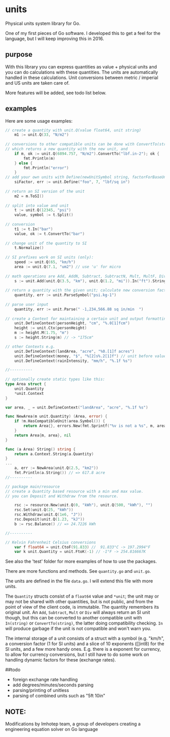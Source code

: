 # units
Physical units system library for Go.

One of my first pieces of Go software. I developed this to get a feel for the language, but I will keep improving this
in 2016.

## purpose
With this library you can express quantities as value + physical units and you can do calculations with these
quantities. The units are automatically handled in these calculations. Unit conversions between metric / imperial and US
units are taken care of. 

More features will be added, see todo list below.

## examples
Here are some usage examples:

```go
// create a quantity with unit.Q(value float64, unit string)
	m1 := unit.Q(33, "N/m2")
	
// conversions to other compatible units can be done with ConvertTo(string)
// which returns a new quantity with the new unit, and 
	if m, ok := unit.Q(6894.757, "N/m2").ConvertTo("lbf.in-2"); ok {
		fmt.Println(m)
	} else {
		fmt.Println("error")
	}
// add your own units with Define(newUnitSymbol string, factorForBaseUnit float64, baseUnit string)
	siFactor, err := unit.Define("foo", 7, "lbf/sq in")
	
// return an SI version of the unit
	m2 = m.ToSI()
	
// split into value and unit
	t := unit.Q(12345, "psi")
	value, symbol := t.Split()
	
// conversion
	t1 := t.In("bar")
	value, ok := t.ConvertTo("bar")
	
// change unit of the quantity to SI
	t.Normalize()
	
// SI prefixes work on SI units (only):
	speed := unit.Q(65, "km/h")
	area := unit.Q(7.1, "um2") // use 'u' for micro
	
// math operations are Add, AddN, Subtract, SubtractN, Mult, MultF, Div, DivF, Neg, Power
	s := unit.Add(unit.Q(3.5, "km"), unit.Q(1.2, "mi")).In("ft").String()
	
// return a quantity with the given unit; calculate new conversion factor.
	quantity, err := unit.ParseSymbol("psi.kg-1")
	
// parse user input
	quantity, err := unit.Parse(" -1,234,566.88 sq in/min  ")
	
// create a Context for maintaining a certain unit and output formatting
	unit.DefineContext(personHeight, "cm", "%.0[1]fcm")
	height := unit.Ctx(personHeight)
	m := height.M(1.75, "m")
	s := height.String(m) // -> "175cm"

// other Contexts e.g.
	unit.DefineContext(landArea, "acre", "%0.[1]f acres")
	unit.DefineContext(money, "$", "%[2]s%.2[1]f") // unit before value
	unit.DefineContext(rainIntensity, "mm/h", "%.1f %s")

//----------
	
// optionally create static types like this:
type Area struct {
	unit.Quantity
	*unit.Context
}

var area, _ = unit.DefineContext("landArea", "acre", "%.1f %s")

func NewArea(m unit.Quantity) (Area, error) {
	if !m.HasCompatibleUnit(area.Symbol()) {
		return Area{}, errors.New(fmt.Sprintf("%v is not a %s", m, area.Name))
	}
	return Area{m, area}, nil
}

func (a Area) String() string {
	return a.Context.String(a.Quantity)
}
...
	a, err := NewArea(unit.Q(2.5, "km2"))
	fmt.Println(a.String()) // => 617.8 acre
//----------

// package main/resource
// create a Quantity based resource with a min and max value.
// you can Deposit and Withdraw from the resource.

	rsc := resource.New(unit.Q(0, "kWh"), unit.Q(500, "kWh"), "")
	rsc.Set(unit.Q(25, "kWh"))
	rsc.Withdraw(unit.Q(1e6, "J"))
	rsc.Deposit(unit.Q(1.23, "kJ"))	
	b := rsc.Balance() // => 24.7226 kWh

//----------

// Kelvin Fahrenheit Celsius conversions 
	var f float64 = unit.CtoF(91.833) //  91.833°C -> 197.2994°F
	var k unit.Quantity = unit.FtoK(-1) // -1°F -> 254.816667K

```
See also the 'test' folder for more examples of how to use the packages.

There are more functions and methods. See `quantity.go` and `unit.go`.

The units are defined in the file `data.go`. I will extend this file with more units. 

The `Quantity` structs consist of a `float64` value and `*unit`; the unit may or may not be shared with other 
quantities, but is not public, and from the point of view of the client code, is immutable. The quantity remembers
its original unit. An `Add`, `Subtract`, `Mult` or `Div` will always return an SI unit though, but this can be converted to another compatible unit with `In(string)` or `ConvertTo(string)`, the latter doing compatibility checking. `In` will produce garbage if the unit is not compatible and won't warn you.

The internal storage of a unit consists of a struct with a symbol (e.g. "km/h", a conversion factor (1 for SI units) and a slice of 10 exponents ([]int8) for the SI units, and a few more handy ones. E.g. there is a exponent for currency, to allow 
for currency conversions, but I still have to do some work on handling dynamic factors for these (exchange rates). 



##todo
 * foreign exchange rate handling
 * add degrees/minutes/seconds parsing
 * parsing/printing of unitless
 * parsing of combined units such as "5ft 10in"
 

## NOTE:
Modifications by Imhotep team, a group of developers creating a engineering equation solver on Go language